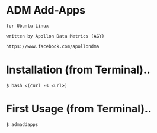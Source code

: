 # ADM Add-Apps

	for Ubuntu Linux

	written by Apollon Data Metrics (AGY)
	
	https://www.facebook.com/apollondma

# Installation (from Terminal)..

	$ bash <(curl -s <url>)

# First Usage (from Terminal)..

	$ admaddapps

	
